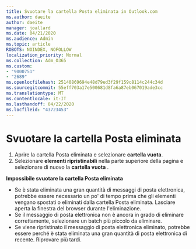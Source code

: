 ```yaml
---
title: Svuotare la cartella Posta eliminata in Outlook.com
ms.author: daeite
author: daeite
manager: joallard
ms.date: 04/21/2020
ms.audience: Admin
ms.topic: article
ROBOTS: NOINDEX, NOFOLLOW
localization_priority: Normal
ms.collection: Adm_O365
ms.custom:
- "9000751"
- "2689"
ms.openlocfilehash: 25140869694e48d79ed3f29f159c8114c244c34d
ms.sourcegitcommit: 55eff703a17e500681d8fa6a87eb067019ade3cc
ms.translationtype: MT
ms.contentlocale: it-IT
ms.lasthandoff: 04/22/2020
ms.locfileid: "43723453"
---
```

# <a name="empty-the-deleted-items-folder"></a>Svuotare la cartella Posta eliminata

1. Aprire la cartella Posta eliminata e selezionare **cartella vuota**.
2. Selezionare **elementi ripristinabili** nella parte superiore della pagina e selezionare di nuovo la **cartella vuota** .

**Impossibile svuotare la cartella Posta eliminata**

- Se è stata eliminata una gran quantità di messaggi di posta elettronica, potrebbe essere necessario un po' di tempo prima che gli elementi vengano spostati o eliminati dalla cartella Posta eliminata. Lasciare aperta la finestra del browser durante l'eliminazione.
- Se il messaggio di posta elettronica non è ancora in grado di eliminare correttamente, selezionare un batch più piccolo da eliminare.
- Se viene ripristinato il messaggio di posta elettronica eliminato, potrebbe essere perché è stata eliminata una gran quantità di posta elettronica di recente. Riprovare più tardi.